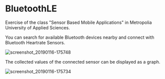 # BluetoothLE

Exercise of the class "Sensor Based Mobile Applications" in Metropolia University of Applied Sciences.

You can search for available Bluetooth devices nearby and connect with Bluetooth Heartrate Sensors.

![screenshot_20190116-175748](https://user-images.githubusercontent.com/38131809/51265671-91f66900-19b9-11e9-9127-0732d191ad72.png)


The collected values of the connected sensor can be displayed as a graph.

![screenshot_20190116-175734](https://user-images.githubusercontent.com/38131809/51265670-915dd280-19b9-11e9-89e8-dfbc182ed584.png)
